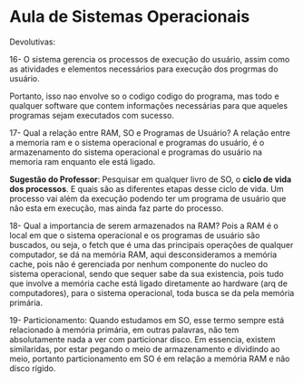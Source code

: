 # Aula de Sistemas Operacionais

Devolutivas:

16- O sistema gerencia os processos de execução do usuário, assim como as atividades e elementos necessários para execução dos progrmas do usuário.

Portanto, isso nao envolve so o codigo codigo do programa, mas todo e qualquer software que contem informações necessárias para que aqueles programas sejam executados com sucesso.

17- Qual a relação entre RAM, SO e Programas de Usuário? A relação entre a memoria ram e o sistema operacional e programas do usuário, é o armazenamento do sistema operacional e programas do usuário na memoria ram enquanto ele está ligado.

**Sugestão do Professor**: Pesquisar em qualquer livro de SO, o **ciclo de vida dos processos**. E quais são as diferentes etapas desse ciclo de vida. Um processo vai além da execução podendo ter um programa de usuário que não esta em execução, mas ainda faz parte do processo.

18- Qual a importancia de serem armazenados na RAM? Pois a RAM é o local em que o sistema operacional e os programas de usuário são buscados, ou seja, o fetch que é uma das principais operações de qualquer computador, se dá na memória RAM, aqui desconsideramos a memória cache, pois não é gerenciada por nenhum componente do nucleo do sistema operacional, sendo que sequer sabe da sua existencia, pois tudo que involve a memória cache está ligado diretamente ao hardware (arq de computadores), para o sistema operacional, toda busca se da pela memória primária.

19- Particionamento: Quando estudamos em SO, esse termo sempre está relacionado à memória primária, em outras palavras, não tem absolutamente nada a ver com particionar disco. Em essencia, existem similaridas, por estar pegando o meio de armazenamento e dividindo ao meio, portanto particionamento em SO é em relação a memória RAM e não disco rígido.
